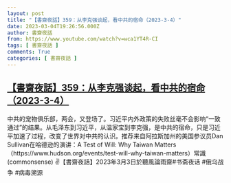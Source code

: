 ```yaml
---
layout: post
title: "【書齋夜話】359：从李克强谈起，看中共的宿命（2023-3-4）"
date: 2023-03-04T19:26:56.000Z
author: 書齋夜話
from: https://www.youtube.com/watch?v=wca1YT4R-CI
tags: [ 書齋夜話 ]
comments: True
categories: [ 書齋夜話 ]
---
```

<!--1677958016000-->
[【書齋夜話】359：从李克强谈起，看中共的宿命（2023-3-4）](https://www.youtube.com/watch?v=wca1YT4R-CI)
------

<div>
中共的宠物俱乐部，两会，又登场了。习近平内外政策的失败丝毫不会影响“一致通过”的结果。从毛泽东到习近平，从温家宝到李克强，是中共的宿命，只是习近平加速了过程，改变了世界对中共的认识。推荐来自阿拉斯加州的美国参议员Dan Sullivan在哈德逊的演讲：A Test of Will: Why Taiwan Matters（https://www.hudson.org/events/test-will-why-taiwan-matters）常識(commonsense) ✌【書齋夜話】2023年3月3日於聽風論雨齋#书斋夜话 #俄乌战争 #病毒溯源
</div>
